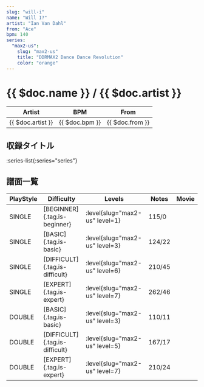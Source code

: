```yaml
---
slug: "will-i"
name: "Will I?"
artist: "Ian Van Dahl"
from: "Ace"
bpm: 140
series:
  "max2-us":
    slug: "max2-us"
    title: "DDRMAX2 Dance Dance Revolution"
    color: "orange"
---
```


# {{ $doc.name }} / {{ $doc.artist }}

|Artist|BPM|From|
|------|---|----|
|{{ $doc.artist }}|{{ $doc.bpm }}|{{ $doc.from }}|

## 収録タイトル

:series-list{:series="series"}

## 譜面一覧

|PlayStyle|Difficulty|Levels|Notes|Movie|
|---------|----------|------|-----|-----|
|SINGLE|[BEGINNER]{.tag.is-beginner}|:level{slug="max2-us" level=1}|115/0||
|SINGLE|[BASIC]{.tag.is-basic}|:level{slug="max2-us" level=3}|124/22||
|SINGLE|[DIFFICULT]{.tag.is-difficult}|:level{slug="max2-us" level=6}|210/45||
|SINGLE|[EXPERT]{.tag.is-expert}|:level{slug="max2-us" level=7}|262/46||
|DOUBLE|[BASIC]{.tag.is-basic}|:level{slug="max2-us" level=3}|110/11||
|DOUBLE|[DIFFICULT]{.tag.is-difficult}|:level{slug="max2-us" level=5}|167/17||
|DOUBLE|[EXPERT]{.tag.is-expert}|:level{slug="max2-us" level=7}|210/24||
